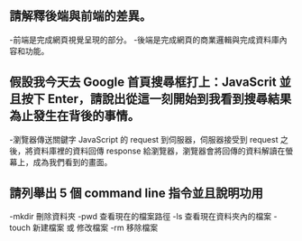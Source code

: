 ## 請解釋後端與前端的差異。
-前端是完成網頁視覺呈現的部分。
-後端是完成網頁的商業邏輯與完成資料庫內容和功能。

## 假設我今天去 Google 首頁搜尋框打上：JavaScrit 並且按下 Enter，請說出從這一刻開始到我看到搜尋結果為止發生在背後的事情。

-瀏覽器傳送關鍵字 JavaScript 的 request 到伺服器，伺服器接受到 request 之後，將資料庫裡的資料回傳 response 給瀏覽器，瀏覽器會將回傳的資料解讀在螢幕上，成為我們看到的畫面。

## 請列舉出 5 個 command line 指令並且說明功用

-mkdir 刪除資料夾
-pwd 查看現在的檔案路徑
-ls 查看現在資料夾內的檔案
-touch 新建檔案 或 修改檔案
-rm 移除檔案